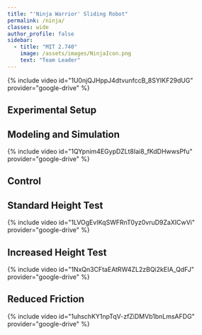 ```yaml
---
title: "'Ninja Warrior' Sliding Robot"
permalink: /ninja/
classes: wide
author_profile: false
sidebar:
  - title: "MIT 2.740"
    image: /assets/images/NinjaIcon.png
    text: "Team Leader"
---
```


{% include video id="1U0njQJHppJ4dtvunfccB_8SYIKF29dUG" provider="google-drive" %}

## Experimental Setup

## Modeling and Simulation

{% include video id="1QYpnim4EGypDZLt8Iai8_fKdDHwwsPfu" provider="google-drive" %}

## Control 

## Standard Height Test

{% include video id="1LVOgEvIKqSWFRnT0yz0vruD9ZaXICwVi" provider="google-drive" %}

## Increased Height Test

{% include video id="1NxQn3CFtaEAtRW4ZL2zBQi2kEIA_QdFJ" provider="google-drive" %}

## Reduced Friction

{% include video id="1uhschKY1npTqV-zfZiDMVb1bnLmsAFDG" provider="google-drive" %}